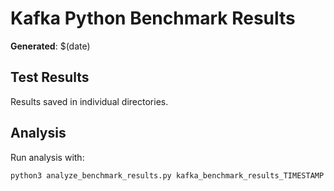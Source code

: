 # Kafka Python Benchmark Results

**Generated**: $(date)

## Test Results

Results saved in individual directories.

## Analysis

Run analysis with:
```bash
python3 analyze_benchmark_results.py kafka_benchmark_results_TIMESTAMP
```

